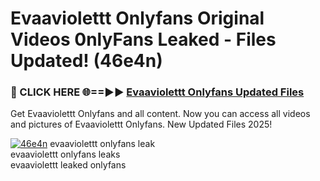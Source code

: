# Evaaviolettt Onlyfans Original Videos 0nlyFans Leaked - Files Updated! (46e4n)

<h3>🔴 CLICK HERE 🌐==►► <a href="https://tinyurl.com/4seja8ks" rel="nofollow">Evaaviolettt Onlyfans Updated Files</a></h3>

Get Evaaviolettt Onlyfans and all content. Now you can access all videos and pictures of Evaaviolettt Onlyfans. New Updated Files 2025!

[![46e4n](https://i.imgur.com/EWjZXRe.gif)](https://tinyurl.com/4seja8ks)
evaaviolettt onlyfans leak<br>
evaaviolettt onlyfans leaks<br>
evaaviolettt leaked onlyfans